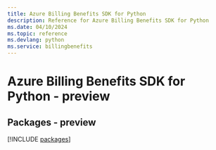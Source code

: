 ```yaml
---
title: Azure Billing Benefits SDK for Python
description: Reference for Azure Billing Benefits SDK for Python
ms.date: 04/10/2024
ms.topic: reference
ms.devlang: python
ms.service: billingbenefits
---
```

# Azure Billing Benefits SDK for Python - preview
## Packages - preview
[!INCLUDE [packages](billing-benefits-index.md)]